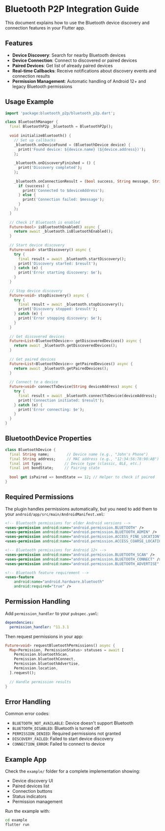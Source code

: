 # Bluetooth P2P Integration Guide

This document explains how to use the Bluetooth device discovery and connection features in your Flutter app.

## Features

- **Device Discovery**: Search for nearby Bluetooth devices
- **Device Connection**: Connect to discovered or paired devices  
- **Paired Devices**: Get list of already paired devices
- **Real-time Callbacks**: Receive notifications about discovery events and connection results
- **Permission Management**: Automatic handling of Android 12+ and legacy Bluetooth permissions

## Usage Example

```dart
import 'package:bluetooth_p2p/bluetooth_p2p.dart';

class BluetoothManager {
  final BluetoothP2p _bluetooth = BluetoothP2p();
  
  void initializeBluetooth() {
    // Set up callbacks
    _bluetooth.onDeviceFound = (BluetoothDevice device) {
      print('Found device: ${device.name} (${device.address})');
    };
    
    _bluetooth.onDiscoveryFinished = () {
      print('Discovery completed');
    };
    
    _bluetooth.onConnectionResult = (bool success, String message, String deviceAddress) {
      if (success) {
        print('Connected to $deviceAddress');
      } else {
        print('Connection failed: $message');
      }
    };
  }
  
  // Check if Bluetooth is enabled
  Future<bool> isBluetoothEnabled() async {
    return await _bluetooth.isBluetoothEnabled();
  }
  
  // Start device discovery
  Future<void> startDiscovery() async {
    try {
      final result = await _bluetooth.startDiscovery();
      print('Discovery started: $result');
    } catch (e) {
      print('Error starting discovery: $e');
    }
  }
  
  // Stop device discovery
  Future<void> stopDiscovery() async {
    try {
      final result = await _bluetooth.stopDiscovery();
      print('Discovery stopped: $result');
    } catch (e) {
      print('Error stopping discovery: $e');
    }
  }
  
  // Get discovered devices
  Future<List<BluetoothDevice>> getDiscoveredDevices() async {
    return await _bluetooth.getDiscoveredDevices();
  }
  
  // Get paired devices
  Future<List<BluetoothDevice>> getPairedDevices() async {
    return await _bluetooth.getPairedDevices();
  }
  
  // Connect to a device
  Future<void> connectToDevice(String deviceAddress) async {
    try {
      final result = await _bluetooth.connectToDevice(deviceAddress);
      print('Connection initiated: $result');
    } catch (e) {
      print('Error connecting: $e');
    }
  }
}
```

## BluetoothDevice Properties

```dart
class BluetoothDevice {
  final String name;        // Device name (e.g., "John's Phone")
  final String address;     // MAC address (e.g., "12:34:56:78:90:AB")  
  final int type;          // Device type (classic, BLE, etc.)
  final int bondState;     // Pairing state
  
  bool get isPaired => bondState == 12; // Helper to check if paired
}
```

## Required Permissions

The plugin handles permissions automatically, but you need to add them to your `android/app/src/main/AndroidManifest.xml`:

```xml
<!-- Bluetooth permissions for older Android versions -->
<uses-permission android:name="android.permission.BLUETOOTH" />
<uses-permission android:name="android.permission.BLUETOOTH_ADMIN" />
<uses-permission android:name="android.permission.ACCESS_FINE_LOCATION" />
<uses-permission android:name="android.permission.ACCESS_COARSE_LOCATION" />

<!-- Bluetooth permissions for Android 12+ -->
<uses-permission android:name="android.permission.BLUETOOTH_SCAN" />
<uses-permission android:name="android.permission.BLUETOOTH_CONNECT" />
<uses-permission android:name="android.permission.BLUETOOTH_ADVERTISE" />

<!-- Bluetooth feature requirement -->
<uses-feature 
    android:name="android.hardware.bluetooth" 
    android:required="true" />
```

## Permission Handling

Add `permission_handler` to your `pubspec.yaml`:

```yaml
dependencies:
  permission_handler: ^11.3.1
```

Then request permissions in your app:

```dart
Future<void> requestBluetoothPermissions() async {
  Map<Permission, PermissionStatus> statuses = await [
    Permission.bluetoothScan,
    Permission.bluetoothConnect,
    Permission.bluetoothAdvertise,
    Permission.location,
  ].request();
  
  // Handle permission results
}
```

## Error Handling

Common error codes:
- `BLUETOOTH_NOT_AVAILABLE`: Device doesn't support Bluetooth
- `BLUETOOTH_DISABLED`: Bluetooth is turned off  
- `PERMISSION_DENIED`: Required permissions not granted
- `DISCOVERY_FAILED`: Failed to start device discovery
- `CONNECTION_ERROR`: Failed to connect to device

## Example App

Check the `example/` folder for a complete implementation showing:
- Device discovery UI
- Paired devices list
- Connection buttons
- Status indicators
- Permission management

Run the example with:
```bash
cd example
flutter run
```